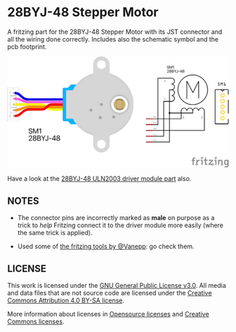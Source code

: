 # 28BYJ-48 Stepper Motor
A fritzing part for the 28BYJ-48 Stepper Motor with its JST connector and all the wiring done correctly. Includes also the schematic symbol and the pcb footprint.

![28BYJ-48-motor](28BYJ-48-motor.png)

Have a look at the [28BYJ-48 ULN2003 driver module part](../28BYJ-48-driver/) also.

## NOTES

* The connector pins are incorrectly marked as **male** on purpose as a trick to *help* Fritzing connect it to the driver module more easily (where the same trick is applied).

* Used some of [the fritzing tools by @Vanepp](https://github.com/vanepp): go check them.

## LICENSE

This work is licensed under the [GNU General Public License v3.0](../LICENSE-GPLV30). All media and data files that are not source code are licensed under the [Creative Commons Attribution 4.0 BY-SA license](../LICENSE-CCBYSA40).

More information about licenses in [Opensource licenses](https://opensource.org/licenses/) and [Creative Commons licenses](https://creativecommons.org/licenses/).
